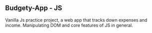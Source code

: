 ## Budgety-App - JS
Vanilla Js practice project, a web app that tracks down expenses and income. Manipulating DOM and core features of JS in general.
